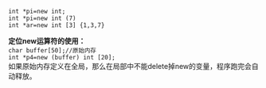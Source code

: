`int *pi=new int;`  
`int *pi=new int (7)`  
`int *ar=new int [3] {1,3,7}`  


**定位new运算符的使用：**  
`char buffer[50];//原始内存`  
`int *p4=new (buffer) int [20];`    
如果原始内存定义在全局，那么在局部中不能delete掉new的变量，程序跑完会自动释放。  
